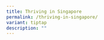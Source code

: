 ```yaml
---
title: Thriving in Singapore
permalink: /thriving-in-singapore/
variant: tiptap
description: ""
---
```

